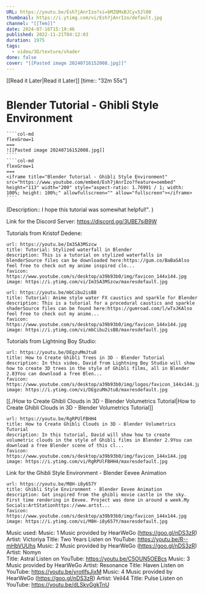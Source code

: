 ```yaml
---
URL: https://youtu.be/Esh7jAnrIzo?si=bMZQMxBJCyv5Jl00
thumbnail: https://i.ytimg.com/vi/Esh7jAnrIzo/default.jpg
channel: "[[Tem]]"
date: 2024-07-16T15:19:46
published: 2022-11-21T04:12:03
duration: 1975
tags:
  - video/3D/texture/shader
done: false
cover: "[[Pasted image 20240716152008.jpg]]"
---
```

[[Read it Later|Read it Later]] [time:: "32m 55s"]
# Blender Tutorial - Ghibli Style Environment
`````col
````col-md
flexGrow=1
===
![[Pasted image 20240716152008.jpg]]
````
````col-md
flexGrow=1
===
<iframe title="Blender Tutorial - Ghibli Style Environment" src="https://www.youtube.com/embed/Esh7jAnrIzo?feature=oembed" height="113" width="200" style="aspect-ratio: 1.76991 / 1; width: 100%; height: 100%;" allowfullscreen="" allow="fullscreen"></iframe>
````
`````
(Description:: I hope this tutorial was somewhat helpful!". )

Link for the Discord Server:
https://discord.gg/3UBE7sjB9W

Tutorials from Kristof Dedene:
```NiftyLinks
url: https://youtu.be/Im3SA3MSzcw
title: Tutorial: Stylized waterfall in Blender
description: This is a tutorial on stylized waterfalls in blenderSource files can be downloaded here:https://gum.co/BaBaSAlso feel free to check out my anime inspired clo...
favicon: https://www.youtube.com/s/desktop/a39b93b0/img/favicon_144x144.jpg
image: https://i.ytimg.com/vi/Im3SA3MSzcw/maxresdefault.jpg
```
```NiftyLinks
url: https://youtu.be/mbCibu2isB8
title: Tutorial: Anime style water FX caustics and sparkle for Blender
description: This is a tutorial for a procedural caustics and sparkle shaderSource files can be found here:https://gumroad.com/l/wTxJKAlso feel free to check out my anime...
favicon: https://www.youtube.com/s/desktop/a39b93b0/img/favicon_144x144.jpg
image: https://i.ytimg.com/vi/mbCibu2isB8/maxresdefault.jpg
```


Tutorials from Lightning Boy Studio:
```NiftyLinks
url: https://youtu.be/DEgzuMmJtu8
title: How to Create Ghibli Trees in 3D - Blender Tutorial
description: In this video, David from Lightning Boy Studio will show how to create 3D trees in the style of Ghibli films, all in Blender 2.83You can download a free Blen...
favicon: https://www.youtube.com/s/desktop/a39b93b0/img/logos/favicon_144x144.jpg
image: https://i.ytimg.com/vi/DEgzuMmJtu8/maxresdefault.jpg
```
[[./How to Create Ghibli Clouds in 3D - Blender Volumetrics Tutorial|How to Create Ghibli Clouds in 3D - Blender Volumetrics Tutorial]]
```NiftyLinks
url: https://youtu.be/RgRPUlFBHH4
title: How to Create Ghibli Clouds in 3D - Blender Volumetrics Tutorial
description: In this tutorial, David will show how to create volumetric clouds in the style of Ghibli films in Blender 2.9You can download a free Blender scene of this cl...
favicon: https://www.youtube.com/s/desktop/a39b93b0/img/favicon_144x144.jpg
image: https://i.ytimg.com/vi/RgRPUlFBHH4/maxresdefault.jpg
```

Link for the Ghibli Style Environment - Blender Eevee Animation
```NiftyLinks
url: https://youtu.be/M8H-i8y657Y
title: Ghibli Style Environment - Blender Eevee Animation
description: Got inspired from the ghibli movie castle in the sky. First time rendering in Eevee. Project was done in around a week.My Socials:ArtStationhttps://www.artst...
favicon: https://www.youtube.com/s/desktop/a39b93b0/img/favicon_144x144.jpg
image: https://i.ytimg.com/vi/M8H-i8y657Y/maxresdefault.jpg
```

Music used: 
Music: 1
Music provided by HearWeGo (https://goo.gl/nDS3zR)
Artist: Victoriya
Title: Two Years
Listen on YouTube: https://youtu.be/R--mHbVUUhs
Music: 2
Music provided by HearWeGo (https://goo.gl/nDS3zR)
Artist: Nomyn  
Title: Astral
Listen on YouTube: https://youtu.be/C5OUN5OEBcs
Music: 3
Music provided by HearWeGo
Artist: Resonance
Title: Haven
Listen on YouTube: https://youtu.be/yrotlfsJixM
Music: 4
Music provided by HearWeGo (https://goo.gl/nDS3zR)
Artist: Veil44
Title: Pulse
Listen on YouTube: https://youtu.be/dLSkvGgkTnU